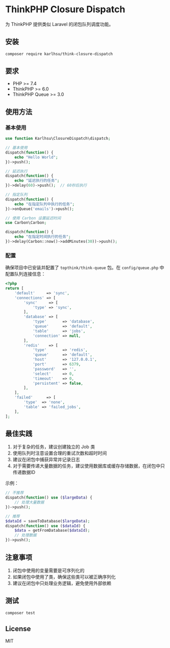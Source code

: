 # ThinkPHP Closure Dispatch

为 ThinkPHP 提供类似 Laravel 的闭包队列调度功能。

## 安装

```bash
composer require karlhsu/think-closure-dispatch
```

## 要求

- PHP >= 7.4
- ThinkPHP >= 6.0
- ThinkPHP Queue >= 3.0

## 使用方法

### 基本使用

```php
use function Karlhsu\ClosureDispatch\dispatch;

// 基本使用
dispatch(function() {
    echo "Hello World";
})->push();

// 延迟执行
dispatch(function() {
    echo "延迟执行的任务";
})->delay(60)->push();  // 60秒后执行

// 指定队列
dispatch(function() {
    echo "在指定队列中执行的任务";
})->onQueue('emails')->push();

// 使用 Carbon 设置延迟时间
use Carbon\Carbon;

dispatch(function() {
    echo "在指定时间执行的任务";
})->delay(Carbon::now()->addMinutes(30))->push();
```

### 配置

确保项目中已安装并配置了 `topthink/think-queue` 包。在 `config/queue.php` 中配置队列连接信息：

```php
<?php
return [
    'default'     => 'sync',
    'connections' => [
        'sync'     => [
            'type' => 'sync',
        ],
        'database' => [
            'type'       => 'database',
            'queue'      => 'default',
            'table'      => 'jobs',
            'connection' => null,
        ],
        'redis'    => [
            'type'       => 'redis',
            'queue'      => 'default',
            'host'       => '127.0.0.1',
            'port'       => 6379,
            'password'   => '',
            'select'     => 0,
            'timeout'    => 0,
            'persistent' => false,
        ],
    ],
    'failed'      => [
        'type'  => 'none',
        'table' => 'failed_jobs',
    ],
];
```

## 最佳实践

1. 对于复杂的任务，建议创建独立的 Job 类
2. 使用队列时注意设置合理的重试次数和超时时间
3. 建议在闭包中捕获异常并记录日志
4. 对于需要传递大量数据的任务，建议使用数据库或缓存存储数据，在闭包中只传递数据ID

示例：
```php
// 不推荐
dispatch(function() use ($largeData) {
    // 处理大量数据
})->push();

// 推荐
$dataId = saveToDatabase($largeData);
dispatch(function() use ($dataId) {
    $data = getFromDatabase($dataId);
    // 处理数据
})->push();
```

## 注意事项

1. 闭包中使用的变量需要是可序列化的
2. 如果闭包中使用了类，确保这些类可以被正确序列化
3. 建议在闭包中只处理业务逻辑，避免使用外部依赖

## 测试

```bash
composer test
```

## License

MIT 